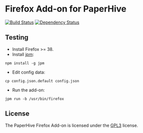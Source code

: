 # Firefox Add-on for PaperHive

[![Build Status](https://travis-ci.org/paperhive/paperhive-firefox-addon.svg?branch=master)](https://travis-ci.org/paperhive/paperhive-firefox-addon)
[![Dependency
Status](https://gemnasium.com/paperhive/paperhive-firefox-addon.svg)](https://gemnasium.com/paperhive/paperhive-firefox-addon)

## Testing

* Install Firefox >= 38.
* Install [jpm](https://www.npmjs.com/package/jpm):
```
npm install -g jpm
```
* Edit config data:
```
cp config.json.default config.json
```
* Run the add-on:
```
jpm run -b /usr/bin/firefox
```

## License
The PaperHive Firefox Add-on is licensed under the
[GPL3](https://www.gnu.org/licenses/gpl.html) license.
